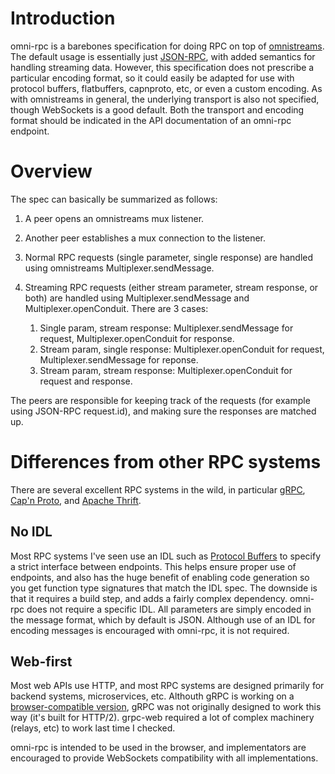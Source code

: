 # Introduction

omni-rpc is a barebones specification for doing RPC on top of
[omnistreams](https://github.com/omnistreams/omnistreams-spec). The default
usage is essentially just [JSON-RPC](https://www.jsonrpc.org/specification),
with added semantics for handling streaming data. However, this specification
does not prescribe a particular encoding format, so it could easily be
adapted for use with protocol buffers, flatbuffers, capnproto, etc, or even
a custom encoding. As with omnistreams in general, the underlying transport
is also not specified, though WebSockets is a good default. Both the transport
and encoding format should be indicated in the API documentation of an
omni-rpc endpoint.

# Overview

The spec can basically be summarized as follows:

1. A peer opens an omnistreams mux listener.
2. Another peer establishes a mux connection to the listener.
3. Normal RPC requests (single parameter, single response) are handled using
   omnistreams Multiplexer.sendMessage.
4. Streaming RPC requests (either stream parameter, stream response, or both)
   are handled using Multiplexer.sendMessage and
   Multiplexer.openConduit. There are 3 cases:

   1. Single param, stream response: Multiplexer.sendMessage for request,
      Multiplexer.openConduit for response.
   2. Stream param, single response: Multiplexer.openConduit for request,
      Multiplexer.sendMessage for reponse.
   3. Stream param, stream response: Multiplexer.openConduit for request and
      response.
      
The peers are responsible for keeping track of the requests (for example
using JSON-RPC request.id), and making sure the responses are matched
up.

# Differences from other RPC systems

There are several excellent RPC systems in the wild, in particular
[gRPC](https://grpc.io/), 
[Cap'n Proto](https://capnproto.org/rpc.html), and 
[Apache Thrift](https://thrift.apache.org/).


## No IDL
Most RPC systems I've seen use an IDL such as
[Protocol Buffers](https://developers.google.com/protocol-buffers/) to
specify a strict interface between endpoints. This helps ensure proper use
of endpoints, and also has the huge benefit of enabling code generation so
you get function type signatures that match the IDL spec. The
downside is that it requires a build step, and adds a fairly complex
dependency. omni-rpc does not require a specific IDL. All parameters are simply
encoded in the message format, which by default is JSON. Although use of an
IDL for encoding messages is encouraged with omni-rpc, it is not required.

## Web-first
Most web APIs use HTTP, and most RPC systems are designed primarily for
backend systems, microservices, etc. Althouth gRPC is working on a
[browser-compatible version](https://github.com/improbable-eng/grpc-web), 
gRPC was not originally designed to work this way (it's built for HTTP/2). grpc-web
required a lot of complex machinery (relays, etc) to work last time I checked.

omni-rpc is intended to be used in the browser, and implementators are
encouraged to provide WebSockets compatibility with all implementations.
